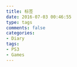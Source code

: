 ```yaml
---
title: 标莶
date: 2016-07-03 00:46:55
type: tags
comments: false
categories:
- Diary
tags:
- PS3
- Games
---
```


